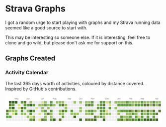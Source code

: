 # Strava Graphs

I got a random urge to start playing with graphs and my Strava running data seemed like a good source to start with.

This may be interesting so someone else.  If it is interesting, feel free to clone and go wild, but please don't ask me for support on this.

## Graphs Created

### Activity Calendar

The last 365 days worth of activities, coloured by distance covered. Inspired by GitHub's contributions.

![Activity Calendar](https://github.com/lildude/strava-graphs/raw/master/imgs/activity-calendar.png)
